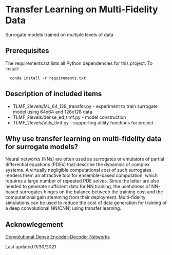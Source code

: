 # Transfer Learning on Multi-Fidelity Data
Surrogate models trained on multiple levels of data

## Prerequisites

The requirements.txt lists all Python dependencies for this project. To install:
```
  conda install -r requirements.txt
```

## Description of included items
- TLMF_2levels/ML_64_128_transfer.py - experiment to train surrogate model using 64x64 and 128x128 data
- TLMF_2levels/dense_ed_tlmf.py -  model construction
- TLMF_2levels/utils_tlmf.py - supporting utility functions for project

## Why use transfer learning on multi-fidelity data for surrogate models?

Neural networks (NNs) are often used as surrogates or emulators of partial differential equations
(PDEs) that describe the dynamics of complex systems. A virtually negligible computational cost of
such surrogates renders them an attractive tool for ensemble-based computation, which requires a
large number of repeated PDE solves. Since the latter are also needed to generate sufficient data for
NN training, the usefulness of NN-based surrogates hinges on the balance between the training cost
and the computational gain stemming from their deployment. Multi-fidelity simulations can be used to 
reduce the cost of data generation for training of a deep convolutional NN(CNN) using transfer learning.

## Acknowlegement
[Convolutional Dense Encoder-Decoder Networks](https://github.com/pytorch/vision/blob/master/torchvision/models/densenet.py)

Last updated 9/30/2021
